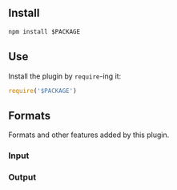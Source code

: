 ## Install

```js
npm install $PACKAGE
```

## Use

Install the plugin by `require`-ing it:

```js
require('$PACKAGE')
```

## Formats

Formats and other features added by this plugin.

### Input

### Output
